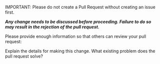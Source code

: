 IMPORTANT: Please do not create a Pull Request without creating an issue first.

_**Any change needs to be discussed before proceeding. Failure to do so may result in the rejection of the pull request.**_

Please provide enough information so that others can review your pull request:

Explain the details for making this change. What existing problem does the pull request solve?
